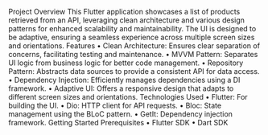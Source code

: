 Project Overview
This Flutter application showcases a list of products retrieved from an API, leveraging clean architecture and various design patterns for enhanced scalability and maintainability. The UI is designed to be adaptive, ensuring a seamless experience across multiple screen sizes and orientations.
Features
•	Clean Architecture: Ensures clear separation of concerns, facilitating testing and maintenance.
•	MVVM Pattern: Separates UI logic from business logic for better code management.
•	Repository Pattern: Abstracts data sources to provide a consistent API for data access.
•	Dependency Injection: Efficiently manages dependencies using a DI framework.
•	Adaptive UI: Offers a responsive design that adapts to different screen sizes and orientations.
Technologies Used
•	Flutter: For building the UI.
•	Dio: HTTP client for API requests.
•	Bloc: State management using the BLoC pattern.
•	GetIt: Dependency injection framework.
Getting Started
Prerequisites
•	Flutter SDK
•	Dart SDK

